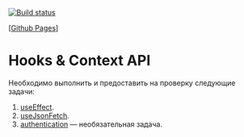 [![Build status](https://ci.appveyor.com/api/projects/status/q7bnhxds0tu2i7yr?svg=true)](https://ci.appveyor.com/project/ayostar/8-ra-homework-hooks-context-client)

[[Github Pages](https://ayostar.github.io/8-ra-homework-hooks-context-client/)]

# Hooks & Context API

Необходимо выполнить и предоставить на проверку следующие задачи:

1. [useEffect](https://github.com/netology-code/ra16-homeworks/blob/ra-51/hooks-context/use-effect).
1. [useJsonFetch](https://github.com/netology-code/ra16-homeworks/blob/ra-51/hooks-context/use-json-fetch).
1. [authentication](https://github.com/netology-code/ra16-homeworks/blob/ra-51/hooks-context/authentication) — необязательная задача.
